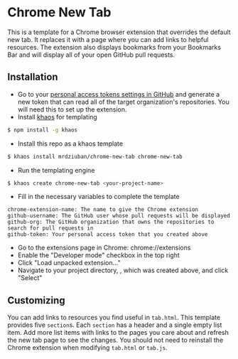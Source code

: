# Chrome New Tab

This is a template for a Chrome browser extension that overrides the default new tab. It replaces it with a page where you can add links to helpful resources. The extension also displays bookmarks from your Bookmarks Bar and will display all of your open GitHub pull requests.

## Installation

- Go to your [personal access tokens settings in GitHub](https://github.com/settings/tokens) and generate a new token that can read all of the target organization's repositories. You will need this to set up the extension.
- Install [khaos](http://khaos.io) for templating
```bash
$ npm install -g khaos
```
- Install this repo as a khaos template
```bash
$ khaos install mrdziuban/chrome-new-tab chrome-new-tab
```
- Run the templating engine
```bash
$ khaos create chrome-new-tab <your-project-name>
```
- Fill in the necessary variables to complete the template
```
chrome-extension-name: The name to give the Chrome extension
github-username: The GitHub user whose pull requests will be displayed
github-org: The GitHub organization that owns the repositories to search for pull requests in
github-token: Your personal access token that you created above
```
- Go to the extensions page in Chrome: chrome://extensions
- Enable the "Developer mode" checkbox in the top right
- Click "Load unpacked extension..."
- Navigate to your project directory, <your-project-name>, which was created above, and click "Select"

## Customizing

You can add links to resources you find useful in `tab.html`. This template provides five `section`s. Each `section` has a header and a single empty list item. Add more list items with links to the pages you care about and refresh the new tab page to see the changes. You should not need to reinstall the Chrome extension when modifying `tab.html` or `tab.js`.
